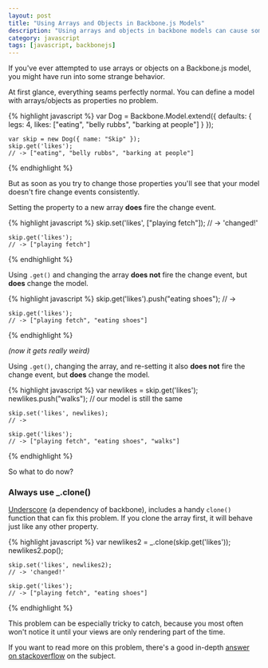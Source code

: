 ```yaml
---
layout: post
title: "Using Arrays and Objects in Backbone.js Models"
description: "Using arrays and objects in backbone models can cause some tricky behavior with how the model fires change events. Here's how to fix it."
category: javascript
tags: [javascript, backbonejs]
---
```


If you've ever attempted to use arrays or objects on a Backbone.js model, you might have run into some strange behavior.

At first glance, everything seams perfectly normal. You can define a model with arrays/objects as properties no problem.

{% highlight javascript %}
    var Dog = Backbone.Model.extend({
        defaults: {
            legs: 4,
            likes: ["eating", "belly rubbs", "barking at people"]
        }
    });

    var skip = new Dog({ name: "Skip" });
    skip.get('likes');
    // -> ["eating", "belly rubbs", "barking at people"]
{% endhighlight %}
	
But as soon as you try to change those properties you'll see that your model doesn't fire change events consistently.

Setting the property to a new array __does__ fire the change event.

{% highlight javascript %}
    skip.set('likes', ["playing fetch"]);
    // -> 'changed!'

    skip.get('likes');
    // -> ["playing fetch"]
{% endhighlight %}

Using `.get()` and changing the array __does not__ fire the change event, but __does__ change the model.

{% highlight javascript %}
    skip.get('likes').push("eating shoes");
    // ->

    skip.get('likes');
    // -> ["playing fetch", "eating shoes"]
{% endhighlight %}

_(now it gets really weird)_

Using `.get()`, changing the array, and re-setting it also __does not__ fire the change event, but __does__ change the model.

{% highlight javascript %}
    var newlikes = skip.get('likes');
    newlikes.push("walks");
    // our model is still the same

    skip.set('likes', newlikes);
    // ->

    skip.get('likes');
    // -> ["playing fetch", "eating shoes", "walks"]
{% endhighlight %}

So what to do now?

### Always use _.clone()

[Underscore](http://underscorejs.org/ "underscorejs.org") (a dependency of backbone), includes a handy `clone()` function that can fix this problem. If you clone the array first, it will behave just like any other property.

{% highlight javascript %}
    var newlikes2 = _.clone(skip.get('likes'));
    newlikes2.pop();

    skip.set('likes', newlikes2);
    // -> 'changed!'

    skip.get('likes');
    // -> ["playing fetch", "eating shoes"]
{% endhighlight %}
	
This problem can be especially tricky to catch, because you most often won't notice it until your views are only rendering part of the time.

If you want to read more on this problem, there's a good in-depth [answer on stackoverflow](http://stackoverflow.com/questions/11661380/does-backbone-models-this-get-copy-an-entire-array-or-point-to-the-same-array "stackoverflow.com/questions/11661380") on the subject.
